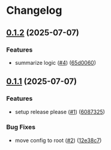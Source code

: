 # Changelog

## [0.1.2](https://github.com/Gerixmus/text-analysis-worker/compare/v0.1.1...v0.1.2) (2025-07-07)


### Features

* summarize logic ([#4](https://github.com/Gerixmus/text-analysis-worker/issues/4)) ([65d0060](https://github.com/Gerixmus/text-analysis-worker/commit/65d0060145861179c504786c329c99de747ddd79))

## [0.1.1](https://github.com/Gerixmus/text-analysis-worker/compare/v0.1.0...v0.1.1) (2025-07-07)


### Features

* setup release please ([#1](https://github.com/Gerixmus/text-analysis-worker/issues/1)) ([6087325](https://github.com/Gerixmus/text-analysis-worker/commit/60873250f53214ea10e04e42a0563e5b1b4a1b62))


### Bug Fixes

* move config to root ([#2](https://github.com/Gerixmus/text-analysis-worker/issues/2)) ([12e38c7](https://github.com/Gerixmus/text-analysis-worker/commit/12e38c709cab1e69474371382827b9f71b6303cd))
